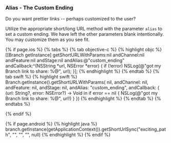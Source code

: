 ### Alias - The Custom Ending

Do you want prettier links -- perhaps customized to the user?

Utilize the appropriate short/long URL method with the parameter `alias` to set a custom ending. We have left the other parameters blank intentionally. You may customize them as you see fit.

<!--- iOS -->
{% if page.ios %}
{% tabs %}
{% tab objective-c %}
{% highlight objc %}
[[Branch getInstance] getShortURLWithParams:nil
                                 andChannel:nil
                                 andFeature:nil
                                   andStage:nil
                                   andAlias:@"custom_ending"
                                andCallback:^(NSString *url, NSError *error) {
    if (!error) NSLog(@"got my Branch link to share: %@", url);
}];
{% endhighlight %}
{% endtab %}
{% tab swift %}
{% highlight swift %}
Branch.getInstance().getShortURLWithParams( nil,
                                            andChannel: nil,
                                            andFeature: nil,
                                            andStage: nil,
                                            andAlias: "custom_ending",
                                            andCallback: { (url: String?, error: NSError?) -> Void in
    if error == nil {
        NSLog(@"got my Branch link to share: %@", url!)
    }
})
{% endhighlight %}
{% endtab %}
{% endtabs %}

{% endif %}
<!--- /iOS -->


<!--- Android -->
{% if page.android %}
{% highlight java %}
branch.getInstance(getApplicationContext()).getShortUrlSync("exciting_path", "", "", "", null)
{% endhighlight %}
{% endif %}
<!--- /Android -->
